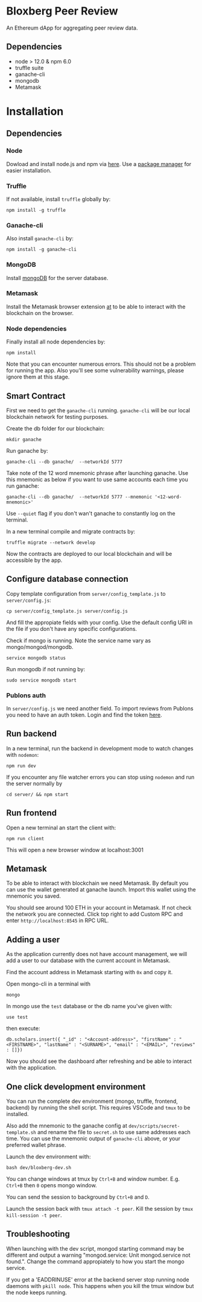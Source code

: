# Bloxberg Peer Review
An Ethereum dApp for aggregating peer review data.

## Dependencies
- node > 12.0 & npm 6.0
- truffle suite
- ganache-cli
- mongodb
- Metamask

# Installation

## Dependencies

### Node

Dowload and install node.js and npm via [here](https://nodejs.org/en/download/). Use a [package manager](https://nodejs.org/en/download/package-manager/) for easier installation. 

### Truffle

If not available, install `truffle` globally by:
```
npm install -g truffle
```

### Ganache-cli

Also install `ganache-cli` by:
```
npm install -g ganache-cli
```

### MongoDB

Install [mongoDB](https://www.mongodb.com/) for the server database.

### Metamask

Install the Metamask browser extension [at](https://metamask.io/) to be able to interact with the blockchain on the browser. 

### Node dependencies

Finally install all node dependencies by:
```
npm install
```

Note that you can encounter numerous errors. This should not be a problem for running the app. Also you'll see some vulnerability warnings, please ignore them at this stage. 

## Smart Contract
First we need to get the `ganache-cli` running. `ganache-cli` will be our local blockchain network for testing purposes.

Create the db folder for our blockchain:
```
mkdir ganache
```

Run ganache by:
```
ganache-cli --db ganache/  --networkId 5777
```

Take note of the 12 word mnemonic phrase after launching ganache. Use this mnemonic as below if you want to use same accounts each time you run ganache:
```
ganache-cli --db ganache/  --networkId 5777 --mnemonic '<12-word-mnemonic>'
```

Use `--quiet` flag if you don't wan't ganache to constantly log on the terminal.

In a new terminal compile and migrate contracts by:
```
truffle migrate --network develop
```

Now the contracts are deployed to our local blockchain and will be accessible by the app.

## Configure database connection
Copy template configuration from `server/config_template.js` to `server/config.js`:

```
cp server/config_template.js server/config.js
```

And fill the appropiate fields with your config. Use the default config URI in the file if you don't have any specific configurations.

Check if mongo is running. Note the service name vary as mongo/mongod/mongodb.
```
service mongodb status
```

Run mongodb if not running by:
```
sudo service mongodb start
```

### Publons auth

In `server/config.js` we need another field. To import reviews from Publons you need to have an auth token. Login and find the token [here](https://publons.com/api/v2/).

## Run backend

In a new terminal, run the backend in development mode to watch changes with `nodemon`:
```
npm run dev
```

If you encounter any file watcher errors you can stop using `nodemon` and run the server normally by
```
cd server/ && npm start
```

## Run frontend

Open a new terminal an start the client with:
```
npm run client
```

This will open a new browser window at localhost:3001

## Metamask

To be able to interact with blockchain we need Metamask. By default you can use the wallet generated at ganache launch. Import this wallet using the mnemonic you saved. 

You should see around 100 ETH in your account in Metamask. If not check the network you are connected. Click top right to add Custom RPC and enter `http://localhost:8545` in RPC URL. 


## Adding a user

As the application currently does not have account management, we will add a user to our database with the current account in Metamask.

Find the account address in Metamask starting with `0x` and copy it.

Open mongo-cli in a terminal with 
```
mongo
```

In mongo use the `test` database or the db name you've given with:
```
use test
```

then execute:

```
db.scholars.insert({ "_id" : "<Account-address>", "firstName" : "<FIRSTNAME>", "lastName" : "<SURNAME>", "email" : "<EMAIL>", "reviews" : []})
```

Now you should see the dashboard after refreshing and be able to interact with the application.

## One click development environment

You can run the complete dev environment (mongo, truffle, frontend, backend) by running the shell script.
This requires VSCode and `tmux` to be installed. 

Also add the mnemonic to the ganache config at `dev/scripts/secret-template.sh` and rename the file to `secret.sh` to use same addresses each time. You can use the mnemonic output of `ganache-cli` above, or your preferred wallet phrase. 

Launch the dev environment with: 

```
bash dev/bloxberg-dev.sh
```

You can change windows at tmux by `Ctrl+B` and window number. E.g. `Ctrl+B` then `0` opens mongo window.

You can send the session to background by `Ctrl+B` and `D`.

Launch the session back with `tmux attach -t peer`. Kill the session by `tmux kill-session -t peer`.

## Troubleshooting

When launching with the dev script, mongod starting command may be different and output a warning "mongod.service: Unit mongod.service not found.". Change the command appropiately to how you start the mongo service.

If you get a 'EADDRINUSE' error at the backend server stop running node daemons with `pkill node`. This happens when you kill the tmux window but the node keeps running.

